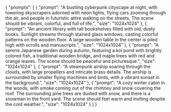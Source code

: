 {
  "prompts": [
    {
      "prompt": "A bustling cyberpunk cityscape at night, with towering skyscrapers adorned with neon lights, flying cars zooming through the air, and people in futuristic attire walking on the streets. The scene should be vibrant, colorful, and full of life.",
      "size": "1024x1024"
    },
    {
      "prompt": "An ancient library with tall bookshelves filled with old, dusty books. Sunlight streams through stained glass windows, casting colorful patterns on the wooden floor. A large wooden table in the center is piled high with scrolls and manuscripts.",
      "size": "1024x1024"
    },
    {
      "prompt": "A serene Japanese garden during autumn, featuring a koi pond with brightly colored fish, a traditional wooden bridge, and maple trees with red and orange leaves. The scene should be peaceful and picturesque.",
      "size": "1024x1024"
    },
    {
      "prompt": "A steampunk airship soaring through the clouds, with large propellers and intricate brass details. The airship is surrounded by smaller flying machines and birds, with a vibrant sunset in the background.",
      "size": "1024x1024"
    },
    {
      "prompt": "A cozy winter cabin in the woods, with smoke coming out of the chimney and snow covering the roof. The surrounding pine trees are dusted with snow, and there is a snowman in the front yard. The scene should feel warm and inviting despite the cold weather.",
      "size": "1024x1024"
    }
  ]
}
